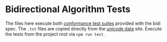 # Bidirectional Algorithm Tests

The files here execute both [conformance test suites](https://unicode.org/reports/tr9/#Bidi_Conformance_Testing) provided with the bidi spec. The `.txt` files are copied directly from the [unicode data](https://www.unicode.org/Public/13.0.0/ucd/) site. Execute the tests from the project root via `npm run test`. 
